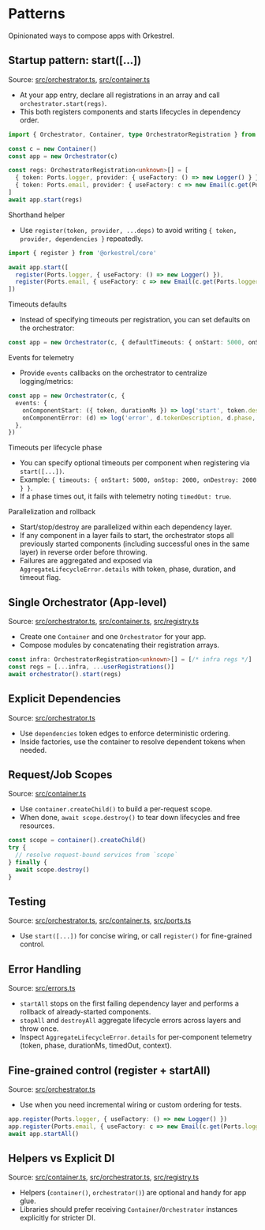 # Patterns

Opinionated ways to compose apps with Orkestrel.

## Startup pattern: start([...])
Source: [src/orchestrator.ts](../src/orchestrator.ts), [src/container.ts](../src/container.ts)
- At your app entry, declare all registrations in an array and call `orchestrator.start(regs)`.
- This both registers components and starts lifecycles in dependency order.

```ts
import { Orchestrator, Container, type OrchestratorRegistration } from '@orkestrel/core'

const c = new Container()
const app = new Orchestrator(c)

const regs: OrchestratorRegistration<unknown>[] = [
  { token: Ports.logger, provider: { useFactory: () => new Logger() } },
  { token: Ports.email, provider: { useFactory: c => new Email(c.get(Ports.logger)) }, dependencies: [Ports.logger] },
]
await app.start(regs)
```

Shorthand helper
- Use `register(token, provider, ...deps)` to avoid writing `{ token, provider, dependencies }` repeatedly.

```ts
import { register } from '@orkestrel/core'

await app.start([
  register(Ports.logger, { useFactory: () => new Logger() }),
  register(Ports.email, { useFactory: c => new Email(c.get(Ports.logger)) }, Ports.logger),
])
```

Timeouts defaults
- Instead of specifying timeouts per registration, you can set defaults on the orchestrator:

```ts
const app = new Orchestrator(c, { defaultTimeouts: { onStart: 5000, onStop: 2000, onDestroy: 2000 } })
```

Events for telemetry
- Provide `events` callbacks on the orchestrator to centralize logging/metrics:

```ts
const app = new Orchestrator(c, {
  events: {
    onComponentStart: ({ token, durationMs }) => log('start', token.description, durationMs),
    onComponentError: (d) => log('error', d.tokenDescription, d.phase, d.timedOut),
  },
})
```

Timeouts per lifecycle phase
- You can specify optional timeouts per component when registering via `start([...])`.
- Example: `{ timeouts: { onStart: 5000, onStop: 2000, onDestroy: 2000 } }`.
- If a phase times out, it fails with telemetry noting `timedOut: true`.

Parallelization and rollback
- Start/stop/destroy are parallelized within each dependency layer.
- If any component in a layer fails to start, the orchestrator stops all previously started components (including successful ones in the same layer) in reverse order before throwing.
- Failures are aggregated and exposed via `AggregateLifecycleError.details` with token, phase, duration, and timeout flag.

## Single Orchestrator (App-level)
Source: [src/orchestrator.ts](../src/orchestrator.ts), [src/container.ts](../src/container.ts), [src/registry.ts](../src/registry.ts)
- Create one `Container` and one `Orchestrator` for your app.
- Compose modules by concatenating their registration arrays.

```ts
const infra: OrchestratorRegistration<unknown>[] = [/* infra regs */]
const regs = [...infra, ...userRegistrations()]
await orchestrator().start(regs)
```

## Explicit Dependencies
Source: [src/orchestrator.ts](../src/orchestrator.ts)
- Use `dependencies` token edges to enforce deterministic ordering.
- Inside factories, use the container to resolve dependent tokens when needed.

## Request/Job Scopes
Source: [src/container.ts](../src/container.ts)
- Use `container.createChild()` to build a per-request scope.
- When done, `await scope.destroy()` to tear down lifecycles and free resources.

```ts
const scope = container().createChild()
try {
  // resolve request-bound services from `scope`
} finally {
  await scope.destroy()
}
```

## Testing
Source: [src/orchestrator.ts](../src/orchestrator.ts), [src/container.ts](../src/container.ts), [src/ports.ts](../src/ports.ts)
- Use `start([...])` for concise wiring, or call `register()` for fine-grained control.

## Error Handling
Source: [src/errors.ts](../src/errors.ts)
- `startAll` stops on the first failing dependency layer and performs a rollback of already-started components.
- `stopAll` and `destroyAll` aggregate lifecycle errors across layers and throw once.
- Inspect `AggregateLifecycleError.details` for per-component telemetry (token, phase, durationMs, timedOut, context).

## Fine-grained control (register + startAll)
Source: [src/orchestrator.ts](../src/orchestrator.ts)
- Use when you need incremental wiring or custom ordering for tests.

```ts
app.register(Ports.logger, { useFactory: () => new Logger() })
app.register(Ports.email, { useFactory: c => new Email(c.get(Ports.logger)) }, [Ports.logger])
await app.startAll()
```

## Helpers vs Explicit DI
Source: [src/container.ts](../src/container.ts), [src/orchestrator.ts](../src/orchestrator.ts), [src/registry.ts](../src/registry.ts)
- Helpers (`container()`, `orchestrator()`) are optional and handy for app glue.
- Libraries should prefer receiving `Container`/`Orchestrator` instances explicitly for stricter DI.
